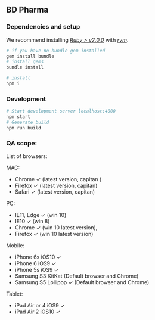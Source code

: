 ## BD Pharma

### Dependencies and setup

We recommend installing [*Ruby > v2.0.0*](https://www.ruby-lang.org/en/) with [*rvm*](https://rvm.io/rvm/install).

```sh
# if you have no bundle gem installed
gem install bundle
# install gems
bundle install
```
```sh
# install
npm i
```

### Development

```sh
# Start development server localhost:4000
npm start
# Generate build
npm run build
```

### QA scope:

List of browsers:

MAC:

- Chrome ✓ (latest version, capitan )
- Firefox ✓ (latest version, capitan)
- Safari ✓ (latest version, capitan)

PC:

- IE11, Edge ✓ (win 10)
- IE10 ✓ (win 8)
- Chrome ✓ (win 10 latest version),
- Firefox ✓ (win 10 latest version)

Mobile:

- iPhone 6s iOS10 ✓
- iPhone 6 iOS9 ✓
- iPhone 5s iOS9 ✓
- Samsung S3 KitKat (Default browser and Chrome)
- Samsung S5 Lollipop ✓ (Default browser and Chrome)

Tablet:

- iPad Air or 4 iOS9 ✓
- iPad Air 2 iOS10 ✓
